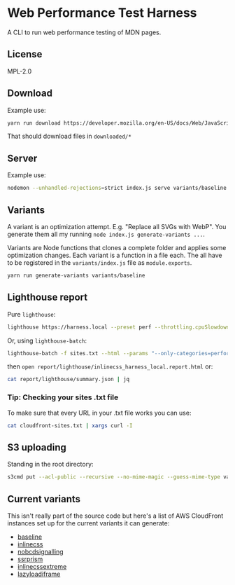 # Web Performance Test Harness

A CLI to run web performance testing of MDN pages.

## License

MPL-2.0

## Download

Example use:

```bash
yarn run download https://developer.mozilla.org/en-US/docs/Web/JavaScript/Reference/Global_Objects/Array/forEach
```

That should download files in `downloaded/*`

## Server

Example use:

```bash
nodemon --unhandled-rejections=strict index.js serve variants/baseline
```

## Variants

A variant is an optimization attempt. E.g. "Replace all SVGs with WebP".
You generate them all my running `node index.js generate-variants ...`.

Variants are Node functions that clones a complete folder and applies
some optimization changes. Each variant is a function in a file each.
The all have to be registered in the `variants/index.js` file as
`module.exports`.

```bash
yarn run generate-variants variants/baseline
```

## Lighthouse report

Pure `lighthouse`:

```bash
lighthouse https://harness.local --preset perf --throttling.cpuSlowdownMultiplier=6 --chrome-flags="--headless"
```

Or, using `lighthouse-batch`:

```bash
lighthouse-batch -f sites.txt --html --params "--only-categories=performance --preset perf --throttling.cpuSlowdownMultiplier=6"
```

then `open report/lighthouse/inlinecss_harness_local.report.html`
or:

```bash
cat report/lighthouse/summary.json | jq
```

### Tip: Checking your sites .txt file

To make sure that every URL in your .txt file works you can use:

```bash
cat cloudfront-sites.txt | xargs curl -I
```

## S3 uploading

Standing in the root directory:

```bash
s3cmd put --acl-public --recursive --no-mime-magic --guess-mime-type variants s3://peterbe-mdn-harness/
```

## Current variants

This isn't really part of the source code but here's a list of
AWS CloudFront instances set up for the current variants it can generate:

* [baseline](https://d2fm08353pu8pw.cloudfront.net/index.html)
* [inlinecss](https://d2um11o9s382bw.cloudfront.net/index.html)
* [nobcdsignalling](https://d3ohduisxjll24.cloudfront.net/index.html)
* [ssrprism](https://d1ca36dt8e8ima.cloudfront.net/index.html)
* [inlinecssextreme](https://d1jqaxyu5i06vi.cloudfront.net/index.html)
* [lazyloadiframe](dzyoyiq5bbseg.cloudfront.net)
